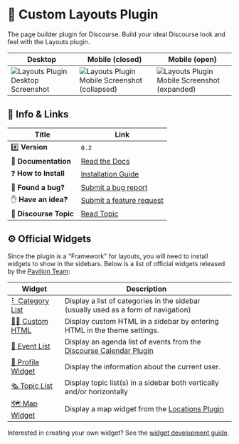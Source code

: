 # 📐 Custom Layouts Plugin

The page builder plugin for Discourse. Build your ideal Discourse look and feel with the Layouts plugin.

| Desktop                                                                                                                                  | Mobile (closed)                                                                                                                                     | Mobile (open)                                                                                                                                      |
| ---------------------------------------------------------------------------------------------------------------------------------------- | --------------------------------------------------------------------------------------------------------------------------------------------------- | -------------------------------------------------------------------------------------------------------------------------------------------------- |
| ![Layouts Plugin Desktop Screenshot](https://d11a6trkgmumsb.cloudfront.net/original/3X/1/4/14f4d328012164ba4fc28c75853fb3f36276f4b8.png) | ![Layouts Plugin Mobile Screenshot (collapsed)](https://d11a6trkgmumsb.cloudfront.net/original/3X/8/c/8c66e4fbe35bd62d14c3595147c2e79938947e62.png) | ![Layouts Plugin Mobile Screenshot (expanded)](https://d11a6trkgmumsb.cloudfront.net/original/3X/4/d/4d739410f2a7c669f78586b424267e8232181662.png) |

## 🔗 Info &amp; Links

| Title                  | Link                                                                        |
| ---------------------- | --------------------------------------------------------------------------- |
| #️⃣ **Version**         | `0.2`                                                                       |
| 📄 **Documentation**   | [Read the Docs](https://thepavilion.io/t/layouts-plugin/2891)               |
| ❓ **How to Install**  | [Installation Guide](https://thepavilion.io/t/installation-and-setup/3200)  |
| 🐛 **Found a bug?**    | [Submit a bug report](https://thepavilion.io/w/bug-report/steps/intro)      |
| ✋ **Have an idea?**   | [Submit a feature request](https://thepavilion.io/w/bug-report/steps/intro) |
| 📰 **Discourse Topic** | [Read Topic](https://meta.discourse.org/t/custom-layouts-plugin/55208)      |

## ⚙️ Official Widgets

Since the plugin is a "Framework" for layouts, you will need to install widgets to show in the sidebars. Below is a list of official widgets released by the [Pavilion Team](https://thepavilion.io/members):

| Widget                                                                         | Description                                                                                                                  |
| ------------------------------------------------------------------------------ | ---------------------------------------------------------------------------------------------------------------------------- |
| [⠇ Category List](https://github.com/paviliondev/layouts-category-list-widget) | Display a list of categories in the sidebar (usually used as a form of navigation)                                           |
| [🧑‍💻 Custom HTML](https://github.com/paviliondev/layouts-custom-html)        | Display custom HTML in a sidebar by entering HTML in the theme settings.                                                     |
| [📅 Event List](https://github.com/paviliondev/layouts-event-list-widget)      | Display an agenda list of events from the [Discourse Calendar Plugin](https://meta.discourse.org/t/discourse-calendar/97376) |
| [👨 Profile Widget](https://github.com/paviliondev/layouts-profile-widget)     | Display the information about the current user.                                                                              |
| [🗞 Topic List](https://github.com/paviliondev/layouts-topic-lists-widget)      | Display topic list(s) in a sidebar both vertically and/or horizontally                                                       |
| [🗺 Map Widget](https://thepavilion.io/t/map-widget/4112)                       | Display a map widget from the [Locations Plugin](https://thepavilion.io/t/locations-plugin/3997)                             |

Interested in creating your own widget? See the [widget development guide](https://thepavilion.io/t/widget-development/3214).

